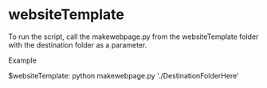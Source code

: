 # websiteTemplate

To run the script, call the makewebpage.py from the websiteTemplate folder with the destination folder as a parameter. 

Example

$websiteTemplate: python makewebpage.py './DestinationFolderHere'

